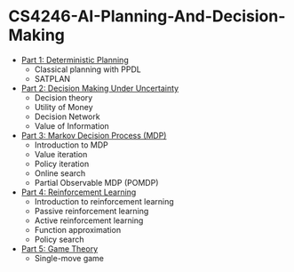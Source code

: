 # CS4246-AI-Planning-And-Decision-Making


* [Part 1: Deterministic Planning](https://github.com/JYL123/CS4246-AI-Planning-And-Decision-Making/blob/master/deterministic-planning/DP-summary/deterministic-planning.pdf)
  * Classical planning with PPDL
  * SATPLAN
* [Part 2: Decision Making Under Uncertainty](https://github.com/JYL123/CS4246-AI-Planning-And-Decision-Making/blob/master/decision-making-under-uncertainty/decision-making-under-uncertainty/decision-making-under-uncertainty-%26-mdp.pdf)
  * Decision theory
  * Utility of Money
  * Decision Network
  * Value of Information
* [Part 3: Markov Decision Process (MDP)](https://github.com/JYL123/CS4246-AI-Planning-And-Decision-Making/blob/master/MDP/MDP/MDP.pdf)
  * Introduction to MDP
  * Value iteration
  * Policy iteration
  * Online search
  * Partial Observable MDP (POMDP)
* [Part 4: Reinforcement Learning](https://github.com/JYL123/CS4246-AI-Planning-And-Decision-Making/blob/master/reinforcement-learning/reinforcement-learning/reinforcement-learning.pdf)
  * Introduction to reinforcement learning
  * Passive reinforcement learning
  * Active reinforcement learning
  * Function approximation
  * Policy search
* [Part 5: Game Theory](https://github.com/JYL123/CS4246-AI-Planning-And-Decision-Making/blob/master/game-theory/game-theory/game-theory.pdf)
  * Single-move game
  
  
